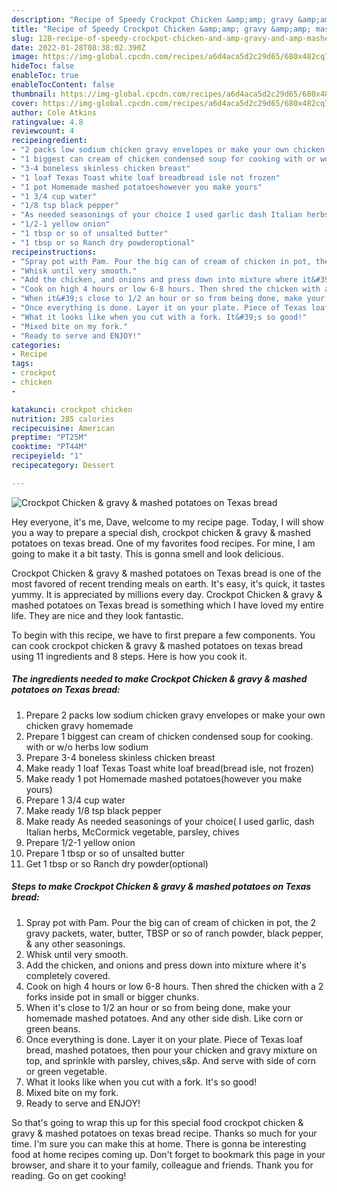 ```yaml
---
description: "Recipe of Speedy Crockpot Chicken &amp;amp; gravy &amp;amp; mashed potatoes on Texas bread"
title: "Recipe of Speedy Crockpot Chicken &amp;amp; gravy &amp;amp; mashed potatoes on Texas bread"
slug: 128-recipe-of-speedy-crockpot-chicken-and-amp-gravy-and-amp-mashed-potatoes-on-texas-bread
date: 2022-01-28T08:38:02.390Z
image: https://img-global.cpcdn.com/recipes/a6d4aca5d2c29d65/680x482cq70/crockpot-chicken-gravy-mashed-potatoes-on-texas-bread-recipe-main-photo.jpg
hideToc: false
enableToc: true
enableTocContent: false
thumbnail: https://img-global.cpcdn.com/recipes/a6d4aca5d2c29d65/680x482cq70/crockpot-chicken-gravy-mashed-potatoes-on-texas-bread-recipe-main-photo.jpg
cover: https://img-global.cpcdn.com/recipes/a6d4aca5d2c29d65/680x482cq70/crockpot-chicken-gravy-mashed-potatoes-on-texas-bread-recipe-main-photo.jpg
author: Cole Atkins
ratingvalue: 4.8
reviewcount: 4
recipeingredient:
- "2 packs low sodium chicken gravy envelopes or make your own chicken gravy homemade"
- "1 biggest can cream of chicken condensed soup for cooking with or wo herbs low sodium"
- "3-4 boneless skinless chicken breast"
- "1 loaf Texas Toast white loaf breadbread isle not frozen"
- "1 pot Homemade mashed potatoeshowever you make yours"
- "1 3/4 cup water"
- "1/8 tsp black pepper"
- "As needed seasonings of your choice I used garlic dash Italian herbs McCormick vegetable parsley chives"
- "1/2-1 yellow onion"
- "1 tbsp or so of unsalted butter"
- "1 tbsp or so Ranch dry powderoptional"
recipeinstructions:
- "Spray pot with Pam. Pour the big can of cream of chicken in pot, the 2 gravy packets, water, butter, TBSP or so of ranch powder, black pepper, &amp; any other seasonings."
- "Whisk until very smooth."
- "Add the chicken, and onions and press down into mixture where it&#39;s completely covered."
- "Cook on high 4 hours or low 6-8 hours. Then shred the chicken with a 2 forks inside pot in small or bigger chunks."
- "When it&#39;s close to 1/2 an hour or so from being done, make your homemade mashed potatoes. And any other side dish. Like corn or green beans."
- "Once everything is done. Layer it on your plate. Piece of Texas loaf bread, mashed potatoes, then pour your chicken and gravy mixture on top, and sprinkle with parsley, chives,s&amp;p. And serve with side of corn or green vegetable."
- "What it looks like when you cut with a fork. It&#39;s so good!"
- "Mixed bite on my fork."
- "Ready to serve and ENJOY!"
categories:
- Recipe
tags:
- crockpot
- chicken
- 

katakunci: crockpot chicken  
nutrition: 285 calories
recipecuisine: American
preptime: "PT25M"
cooktime: "PT44M"
recipeyield: "1"
recipecategory: Dessert

---
```



![Crockpot Chicken &amp; gravy &amp; mashed potatoes on Texas bread](https://img-global.cpcdn.com/recipes/a6d4aca5d2c29d65/680x482cq70/crockpot-chicken-gravy-mashed-potatoes-on-texas-bread-recipe-main-photo.jpg)

Hey everyone, it's me, Dave, welcome to my recipe page. Today, I will show you a way to prepare a special dish, crockpot chicken &amp; gravy &amp; mashed potatoes on texas bread. One of my favorites food recipes. For mine, I am going to make it a bit tasty. This is gonna smell and look delicious.

Crockpot Chicken &amp; gravy &amp; mashed potatoes on Texas bread is one of the most favored of recent trending meals on earth. It's easy, it's quick, it tastes yummy. It is appreciated by millions every day. Crockpot Chicken &amp; gravy &amp; mashed potatoes on Texas bread is something which I have loved my entire life. They are nice and they look fantastic.




To begin with this recipe, we have to first prepare a few components. You can cook crockpot chicken &amp; gravy &amp; mashed potatoes on texas bread using 11 ingredients and 8 steps. Here is how you cook it.

<!--inarticleads1-->

##### The ingredients needed to make Crockpot Chicken &amp; gravy &amp; mashed potatoes on Texas bread:

1. Prepare 2 packs low sodium chicken gravy envelopes or make your own chicken gravy homemade
1. Prepare 1 biggest can cream of chicken condensed soup for cooking. with or w/o herbs low sodium
1. Prepare 3-4 boneless skinless chicken breast
1. Make ready 1 loaf Texas Toast white loaf bread(bread isle, not frozen)
1. Make ready 1 pot Homemade mashed potatoes(however you make yours)
1. Prepare 1 3/4 cup water
1. Make ready 1/8 tsp black pepper
1. Make ready As needed seasonings of your choice( I used garlic, dash Italian herbs, McCormick vegetable, parsley, chives
1. Prepare 1/2-1 yellow onion
1. Prepare 1 tbsp or so of unsalted butter
1. Get 1 tbsp or so Ranch dry powder(optional)




<!--inarticleads2-->

##### Steps to make Crockpot Chicken &amp; gravy &amp; mashed potatoes on Texas bread:

1. Spray pot with Pam. Pour the big can of cream of chicken in pot, the 2 gravy packets, water, butter, TBSP or so of ranch powder, black pepper, &amp; any other seasonings.
1. Whisk until very smooth.
1. Add the chicken, and onions and press down into mixture where it&#39;s completely covered.
1. Cook on high 4 hours or low 6-8 hours. Then shred the chicken with a 2 forks inside pot in small or bigger chunks.
1. When it&#39;s close to 1/2 an hour or so from being done, make your homemade mashed potatoes. And any other side dish. Like corn or green beans.
1. Once everything is done. Layer it on your plate. Piece of Texas loaf bread, mashed potatoes, then pour your chicken and gravy mixture on top, and sprinkle with parsley, chives,s&amp;p. And serve with side of corn or green vegetable.
1. What it looks like when you cut with a fork. It&#39;s so good!
1. Mixed bite on my fork.
1. Ready to serve and ENJOY!



So that's going to wrap this up for this special food crockpot chicken &amp; gravy &amp; mashed potatoes on texas bread recipe. Thanks so much for your time. I'm sure you can make this at home. There is gonna be interesting food at home recipes coming up. Don't forget to bookmark this page in your browser, and share it to your family, colleague and friends. Thank you for reading. Go on get cooking!
